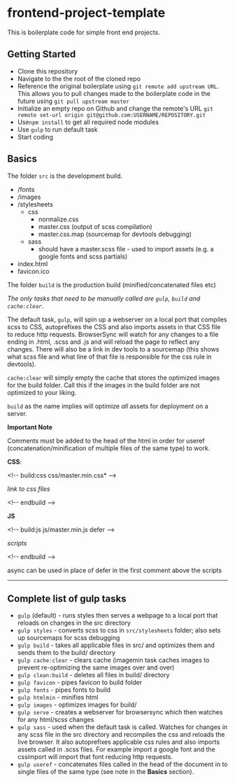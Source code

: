 # frontend-project-template

This is boilerplate code for simple front end projects.

## Getting Started
* Clone this repository
* Navigate to the the root of the cloned repo
* Reference the original boilerplate using `git remote add upstream URL`. This allows you to pull changes made to the boilerplate code in the future using `git pull upstream master`
* Initialize an empty repo on Github and change the remote's URL `git remote set-url origin git@github.com:USERNAME/REPOSITORY.git`
* Use`npm install` to get all required node modules
* Use `gulp` to run default task
* Start coding

## Basics
The folder `src` is the development build.
* /fonts
* /images
* /stylesheets
    * css
        * normalize.css
        * master.css (output of scss compilation)
        * master.css.map (sourcemap for devtools debugging)
    * sass
        * should have a master.scss file - used to import assets (e.g. a google fonts and scss partials)
* index.html
* favicon.ico

The folder `build` is the production build (minified/concatenated files etc)

*The only tasks that need to be manually called are `gulp`, `build` and `cache:clear`*.

The default task, `gulp`, will spin up a webserver on a local port that compiles scss to CSS, autoprefixes the CSS and also imports assets in that CSS file to reduce http requests. BrowserSync will watch for any changes to a file ending in .html, .scss and .js and will reload the page to reflect any changes. There will also be a link in dev tools to a sourcemap (this shows what scss file and what line of that file is responsible for the css rule in devtools).

`cache:clear` will simply empty the cache that stores the optimized images for the build folder. Call this if the images in the build folder are not optimized to your liking.

`build` as the name implies will optimize *all* assets for deployment on a server.

**Important Note**

Comments must be added to the head of the html in order for useref (concatenation/minification of multiple files of the same type) to work.

**CSS**:

<\!-- build:css css/master.min.css* -->

*link to css files*

<\!-- endbuild -->

**JS**

<\!-- build:js js/master.min.js defer -->

*scripts*

<\!-- endbuild -->

async can be used in place of defer in the first comment above the scripts

----

## Complete list of gulp tasks
* `gulp` (default) - runs styles then serves a webpage to a local port that reloads on changes in the src directory
* `gulp styles` - converts scss to css in `src/stylesheets` folder; also sets up sourcemaps for scss debugging
* `gulp build` - takes all applicable files in src/ and optimizes them and sends them to the build/ directory
* `gulp cache:clear` - clears cache (imagemin task caches images to prevent re-optimizing the same images over and over)
* `gulp clean:build` - deletes all files in build/ directory
* `gulp favicon` - pipes favicon to build folder
* `gulp fonts` - pipes fonts to build
* `gulp htmlmin` - minifies html
* `gulp images` - optimizes images for build/
* `gulp serve` - creates a webserver for browsersync which then watches for any html/scss changes
* `gulp sass` - used when the default task is called. Watches for changes in any scss file in the src directory and recompiles the css and reloads the live browser. It also autoprefixes applicable css rules and also imports assets called in .scss files. For example import a google font and the cssimport will import that font reducing http requests.
* `gulp useref` - concatenates files called in the head of the document in to single files of the same type (see note in the **Basics** section).
